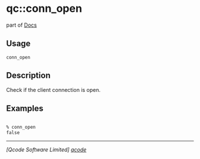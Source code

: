 qc::conn_open
===========

part of [Docs](../index.md)

Usage
-----
`conn_open`

Description
-----------
Check if the client connection is open.

Examples
--------
```tcl

% conn_open
false

```

----------------------------------
*[Qcode Software Limited] [qcode]*

[qcode]: http://www.qcode.co.uk "Qcode Software"